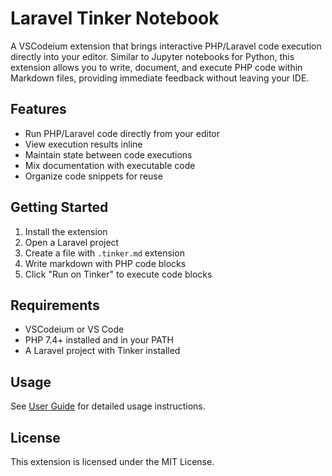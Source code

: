 # Laravel Tinker Notebook

A VSCodeium extension that brings interactive PHP/Laravel code execution directly into your editor. Similar to Jupyter notebooks for Python, this extension allows you to write, document, and execute PHP code within Markdown files, providing immediate feedback without leaving your IDE.

## Features

- Run PHP/Laravel code directly from your editor
- View execution results inline
- Maintain state between code executions
- Mix documentation with executable code
- Organize code snippets for reuse

## Getting Started

1. Install the extension
2. Open a Laravel project
3. Create a file with `.tinker.md` extension
4. Write markdown with PHP code blocks
5. Click "Run on Tinker" to execute code blocks

## Requirements

- VSCodeium or VS Code
- PHP 7.4+ installed and in your PATH
- A Laravel project with Tinker installed

## Usage

See [User Guide](./docs/user-guide.md) for detailed usage instructions.

## License

This extension is licensed under the MIT License.
